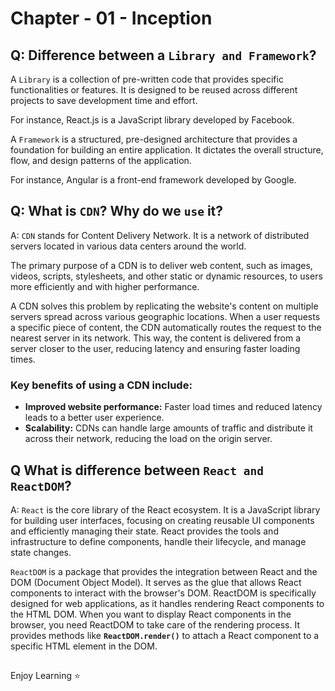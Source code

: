 # Chapter - 01 - Inception

## Q: Difference between a `Library and Framework`?
A `Library` is a collection of pre-written code that provides specific functionalities or features. It is designed to be reused across different projects to save development time and effort.

For instance, React.js is a JavaScript library developed by Facebook.

A `Framework` is a structured, pre-designed architecture that provides a foundation for building an entire application. It dictates the overall structure, flow, and design patterns of the application.

For instance, Angular is a front-end framework developed by Google.

## Q: What is `CDN`? Why do we `use` it?
A: `CDN` stands for Content Delivery Network. It is a network of distributed servers located in various data centers around the world.

The primary purpose of a CDN is to deliver web content, such as images, videos, scripts, stylesheets, and other static or dynamic resources, to users more efficiently and with higher performance.

A CDN solves this problem by replicating the website's content on multiple servers spread across various geographic locations. When a user requests a specific piece of content, the CDN automatically routes the request to the nearest server in its network. This way, the content is delivered from a server closer to the user, reducing latency and ensuring faster loading times.

### Key benefits of using a CDN include:
- **Improved website performance:** Faster load times and reduced latency leads to a better user experience.
- **Scalability:** CDNs can handle large amounts of traffic and distribute it across their network, reducing the load on the origin server.

## Q What is difference between `React and ReactDOM`?
A: `React` is the core library of the React ecosystem. It is a JavaScript library for building user interfaces, focusing on creating reusable UI components and efficiently managing their state. React provides the tools and infrastructure to define components, handle their lifecycle, and manage state changes.

`ReactDOM` is a package that provides the integration between React and the DOM (Document Object Model). It serves as the glue that allows React components to interact with the browser's DOM. ReactDOM is specifically designed for web applications, as it handles rendering React components to the HTML DOM. When you want to display React components in the browser, you need ReactDOM to take care of the rendering process. It provides methods like **`ReactDOM.render()`** to attach a React component to a specific HTML element in the DOM.

## 
Enjoy Learning ⭐
